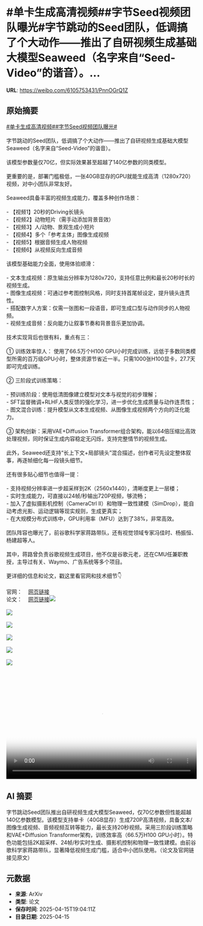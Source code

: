 # #单卡生成高清视频##字节Seed视频团队曝光#字节跳动的Seed团队，低调搞了个大动作——推出了自研视频生成基础大模型Seaweed（名字来自“Seed-Video”的谐音）。...

**URL**: https://weibo.com/6105753431/PnnOGrQ1Z

## 原始摘要

<a href="https://m.weibo.cn/search?containerid=231522type%3D1%26t%3D10%26q%3D%23%E5%8D%95%E5%8D%A1%E7%94%9F%E6%88%90%E9%AB%98%E6%B8%85%E8%A7%86%E9%A2%91%23&amp;extparam=%23%E5%8D%95%E5%8D%A1%E7%94%9F%E6%88%90%E9%AB%98%E6%B8%85%E8%A7%86%E9%A2%91%23" data-hide=""><span class="surl-text">#单卡生成高清视频#</span></a><a href="https://m.weibo.cn/search?containerid=231522type%3D1%26t%3D10%26q%3D%23%E5%AD%97%E8%8A%82Seed%E8%A7%86%E9%A2%91%E5%9B%A2%E9%98%9F%E6%9B%9D%E5%85%89%23&amp;extparam=%23%E5%AD%97%E8%8A%82Seed%E8%A7%86%E9%A2%91%E5%9B%A2%E9%98%9F%E6%9B%9D%E5%85%89%23" data-hide=""><span class="surl-text">#字节Seed视频团队曝光#</span></a><br><br>字节跳动的Seed团队，低调搞了个大动作——推出了自研视频生成基础大模型Seaweed（名字来自“Seed-Video”的谐音）。<br><br>该模型参数量仅70亿，但实际效果甚至超越了140亿参数的同类模型。<br><br>更重要的是，部署门槛极低，一张40GB显存的GPU就能生成高清（1280x720）视频，对中小团队非常友好。<br><br>Seaweed具备丰富的视频生成能力，覆盖多种创作场景：<br><br>- 【视频1】20秒的Driving长镜头<br>- 【视频2】动物短片（需手动添加背景音效）<br>- 【视频3】人/动物、景观生成小短片<br>- 【视频4】多个「参考主体」图像生成视频<br>- 【视频5】根据音频生成人物视频<br>- 【视频6】从视频反向生成音频<br><br>该模型基础能力全面，使用体验顺滑：<br><br>- 文本生成视频：原生输出分辨率为1280x720，支持任意比例和最长20秒时长的视频生成。<br>- 图像生成视频：可通过参考图控制风格，同时支持首尾帧设定，提升镜头连贯性。<br>- 搭配数字人方案：仅需一张图和一段语音，即可生成口型与动作同步的人物视频。<br>- 视频生成音频：反向能力让叙事节奏和背景音乐更加协调。<br><br>技术实现背后也很有料，重点有三：<br><br>① 训练效率惊人：  使用了66.5万个H100 GPU小时完成训练，远低于多数同类模型所需的百万级GPU小时，整体资源节省近一半。只需1000张H100显卡，27.7天即可完成训练。<br><br>② 三阶段式训练策略：<br><br>- 预训练阶段：使用低清图像建立模型对文本与视觉的初步理解；<br>- SFT监督微调+RLHF人类反馈的强化学习，进一步优化生成质量与动作连贯性；<br>- 图文混合训练：提升模型从文本生成视频、从图像生成视频两个方向的泛化能力。<br><br>③ 架构创新：采用VAE+Diffusion Transformer组合架构，能以64倍压缩比高效处理视频，同时保证生成内容稳定无闪烁，支持完整情节的视频生成。<br><br>此外，Seaweed还支持“长上下文+局部镜头”混合描述，创作者可先设定整体叙事，再逐帧细化每一段镜头细节。<br><br>还有很多贴心细节也值得一提：<br><br>- 支持视频分辨率进一步超采样到2K（2560x1440），清晰度更上一层楼；<br>- 实时生成能力，可直接以24帧/秒输出720P视频，够流畅；<br>- 加入了虚拟摄影机控制（CameraCtrl II）和物理一致性建模（SimDrop），能自动考虑光影、运动逻辑等现实规则，生成更真实；<br>- 在大规模分布式训练中，GPU利用率（MFU）达到了38%，非常高效。<br><br>团队阵容也曝光了，前谷歌科学家蒋路带队，还有视觉领域专家冯佳时、杨振恒、杨建超等人。<br><br>其中，蒋路曾负责谷歌视频生成项目，他不仅是谷歌元老，还在CMU任兼职教授，主导过有关、Waymo、广告系统等多个项目。<br><br>更详细的信息和论文，戳这里看官网和技术细节👇  <br><br>官网：<a href="https://weibo.cn/sinaurl?u=https%3A%2F%2Fseaweed.video%2F" data-hide=""><span class="url-icon"><img style="width: 1rem;height: 1rem" src="https://h5.sinaimg.cn/upload/2015/09/25/3/timeline_card_small_web_default.png" referrerpolicy="no-referrer"></span><span class="surl-text">网页链接</span></a>  <br>论文：<a href="https://weibo.cn/sinaurl?u=https%3A%2F%2Farxiv.org%2Fabs%2F2504.08685" data-hide=""><span class="url-icon"><img style="width: 1rem;height: 1rem" src="https://h5.sinaimg.cn/upload/2015/09/25/3/timeline_card_small_web_default.png" referrerpolicy="no-referrer"></span><span class="surl-text">网页链接</span></a><img style="" src="https://tvax3.sinaimg.cn/large/006Fd7o3ly1i0hkm038lhj30zk0k0wh4.jpg" referrerpolicy="no-referrer"><br><br><img style="" src="https://tvax3.sinaimg.cn/large/006Fd7o3ly1i0hkm55c6ij30zk0k0421.jpg" referrerpolicy="no-referrer"><br><br><img style="" src="https://tvax2.sinaimg.cn/large/006Fd7o3ly1i0hkm0yfv4j30zk0k0dh9.jpg" referrerpolicy="no-referrer"><br><br><img style="" src="https://tvax2.sinaimg.cn/large/006Fd7o3ly1i0hkm06aznj30n40uoq4f.jpg" referrerpolicy="no-referrer"><br><br><img style="" src="https://tvax3.sinaimg.cn/large/006Fd7o3ly1i0hkm0lwsnj30hs0a0q3d.jpg" referrerpolicy="no-referrer"><br><br><img style="" src="https://tvax3.sinaimg.cn/large/006Fd7o3ly1i0hkm1uzobj30zk0jkmz8.jpg" referrerpolicy="no-referrer"><br><br><br clear="both"><div style="clear: both"></div><video controls="controls" poster="https://tvax2.sinaimg.cn/orj480/006Fd7o3ly1i0hklzjb5xj30zk0k0wh4.jpg" style="width: 100%"><source src="https://f.video.weibocdn.com/o0/omQqUAqelx08nuBr1Mic010412002Bqn0E010.mp4?label=mp4_720p&amp;template=1280x720.25.0&amp;ori=0&amp;ps=1CwnkDw1GXwCQx&amp;Expires=1744747380&amp;ssig=n4m%2B7lM%2F%2F1&amp;KID=unistore,video"><source src="https://f.video.weibocdn.com/o0/yJ24cSJslx08nuBqNZni010412001jKz0E010.mp4?label=mp4_hd&amp;template=852x480.25.0&amp;ori=0&amp;ps=1CwnkDw1GXwCQx&amp;Expires=1744747380&amp;ssig=4ZeRTAtcla&amp;KID=unistore,video"><source src="https://f.video.weibocdn.com/o0/yt2HQ7j1lx08nuBqKFl6010412000Nfz0E010.mp4?label=mp4_ld&amp;template=640x360.25.0&amp;ori=0&amp;ps=1CwnkDw1GXwCQx&amp;Expires=1744747380&amp;ssig=cEthMuvrZu&amp;KID=unistore,video"><p>视频无法显示，请前往<a href="https://video.weibo.com/show?fid=1034%3A5155722749476924" target="_blank" rel="noopener noreferrer">微博视频</a>观看。</p></video>

## AI 摘要

字节跳动Seed团队推出自研视频生成大模型Seaweed，仅70亿参数但性能超越140亿参数模型。该模型支持单卡（40GB显存）生成720P高清视频，具备文本/图像生成视频、音频视频互转等能力，最长支持20秒视频。采用三阶段训练策略和VAE+Diffusion Transformer架构，训练效率高（66.5万H100 GPU小时）。特色功能包括2K超采样、24帧/秒实时生成、摄影机控制和物理一致性建模。由前谷歌科学家蒋路带队，显著降低视频生成门槛，适合中小团队使用。（论文及官网链接见原文）

## 元数据

- **来源**: ArXiv
- **类型**: 论文
- **保存时间**: 2025-04-15T19:04:11Z
- **目录日期**: 2025-04-15
